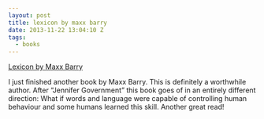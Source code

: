 ```yaml
---
layout: post
title: lexicon by maxx barry
date: 2013-11-22 13:04:10 Z
tags:
  - books
---
```

[Lexicon by Maxx Barry](http://www.amazon.com/Lexicon-Maxx-Barry/dp/1594205388/ref=sr\_1\_1?ie=UTF8)

I just finished another book by Maxx Barry. This is definitely a worthwhile author. After “Jennifer Government” this book goes of in an entirely different direction: What if words and language were capable of controlling human behaviour and some humans learned this skill. Another great read!
